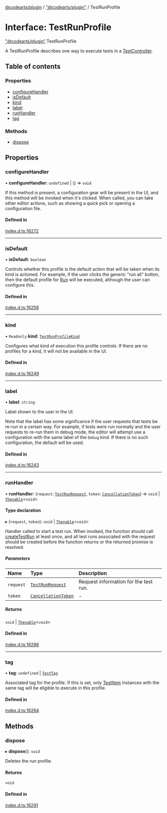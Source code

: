 [@codearts/plugin](../README.md) / ["@codearts/plugin"](../modules/_codearts_plugin_.md) / TestRunProfile

# Interface: TestRunProfile

["@codearts/plugin"](../modules/_codearts_plugin_.md).TestRunProfile

A TestRunProfile describes one way to execute tests in a [TestController](codearts_plugin_.TestController.md).

## Table of contents

### Properties

- [configureHandler](codearts_plugin_.TestRunProfile.md#configurehandler)
- [isDefault](codearts_plugin_.TestRunProfile.md#isdefault)
- [kind](codearts_plugin_.TestRunProfile.md#kind)
- [label](codearts_plugin_.TestRunProfile.md#label)
- [runHandler](codearts_plugin_.TestRunProfile.md#runhandler)
- [tag](codearts_plugin_.TestRunProfile.md#tag)

### Methods

- [dispose](codearts_plugin_.TestRunProfile.md#dispose)

## Properties

### configureHandler

• **configureHandler**: `undefined` \| () => `void`

If this method is present, a configuration gear will be present in the
UI, and this method will be invoked when it's clicked. When called,
you can take other editor actions, such as showing a quick pick or
opening a configuration file.

#### Defined in

[index.d.ts:16272](https://github.com/shuyaqian/cloudide-plugin-api/blob/5b69219/index.d.ts#L16272)

___

### isDefault

• **isDefault**: `boolean`

Controls whether this profile is the default action that will
be taken when its kind is actioned. For example, if the user clicks
the generic "run all" button, then the default profile for
[Run](../enums/codearts_plugin_.TestRunProfileKind.md#run) will be executed, although the
user can configure this.

#### Defined in

[index.d.ts:16258](https://github.com/shuyaqian/cloudide-plugin-api/blob/5b69219/index.d.ts#L16258)

___

### kind

• `Readonly` **kind**: [`TestRunProfileKind`](../enums/codearts_plugin_.TestRunProfileKind.md)

Configures what kind of execution this profile controls. If there
are no profiles for a kind, it will not be available in the UI.

#### Defined in

[index.d.ts:16249](https://github.com/shuyaqian/cloudide-plugin-api/blob/5b69219/index.d.ts#L16249)

___

### label

• **label**: `string`

Label shown to the user in the UI.

Note that the label has some significance if the user requests that
tests be re-run in a certain way. For example, if tests were run
normally and the user requests to re-run them in debug mode, the editor
will attempt use a configuration with the same label of the `Debug`
kind. If there is no such configuration, the default will be used.

#### Defined in

[index.d.ts:16243](https://github.com/shuyaqian/cloudide-plugin-api/blob/5b69219/index.d.ts#L16243)

___

### runHandler

• **runHandler**: (`request`: [`TestRunRequest`](../classes/codearts_plugin_.TestRunRequest.md), `token`: [`CancellationToken`](codearts_plugin_.CancellationToken.md)) => `void` \| [`Thenable`](Thenable.md)<`void`\>

#### Type declaration

▸ (`request`, `token`): `void` \| [`Thenable`](Thenable.md)<`void`\>

Handler called to start a test run. When invoked, the function should call
[createTestRun](codearts_plugin_.TestController.md#createtestrun) at least once, and all test runs
associated with the request should be created before the function returns
or the returned promise is resolved.

##### Parameters

| Name | Type | Description |
| :------ | :------ | :------ |
| `request` | [`TestRunRequest`](../classes/codearts_plugin_.TestRunRequest.md) | Request information for the test run. |
| `token` | [`CancellationToken`](codearts_plugin_.CancellationToken.md) | - |

##### Returns

`void` \| [`Thenable`](Thenable.md)<`void`\>

#### Defined in

[index.d.ts:16286](https://github.com/shuyaqian/cloudide-plugin-api/blob/5b69219/index.d.ts#L16286)

___

### tag

• **tag**: `undefined` \| [`TestTag`](../classes/codearts_plugin_.TestTag.md)

Associated tag for the profile. If this is set, only [TestItem](codearts_plugin_.TestItem.md)
instances with the same tag will be eligible to execute in this profile.

#### Defined in

[index.d.ts:16264](https://github.com/shuyaqian/cloudide-plugin-api/blob/5b69219/index.d.ts#L16264)

## Methods

### dispose

▸ **dispose**(): `void`

Deletes the run profile.

#### Returns

`void`

#### Defined in

[index.d.ts:16291](https://github.com/shuyaqian/cloudide-plugin-api/blob/5b69219/index.d.ts#L16291)
